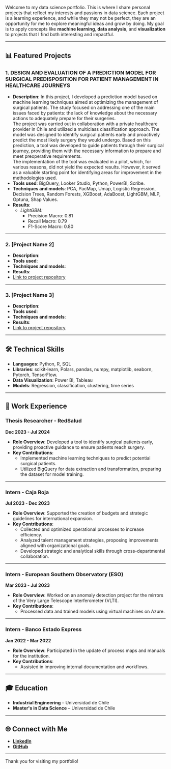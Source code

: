 

Welcome to my data science portfolio. This is where I share personal projects that reflect my interests and passions in data science. Each project is a learning experience, and while they may not be perfect, they are an opportunity for me to explore meaningful ideas and grow by doing. My goal is to apply concepts like **machine learning**, **data analysis**, and **visualization** to projects that I find both interesting and impactful.


---

## 📊 Featured Projects

### 1. **DESIGN AND EVALUATION OF A PREDICTION MODEL FOR SURGICAL PREDISPOSITION FOR PATIENT MANAGEMENT IN HEALTHCARE JOURNEYS**
- **Description**:
In this project, I developed a prediction model based on machine learning techniques aimed at optimizing the management of surgical patients. The study focused on addressing                    one of the main issues faced by patients: the lack of knowledge about the necessary actions to adequately prepare for their surgeries.\
The project was carried out in collaboration with a private healthcare provider in Chile and utilized a multiclass classification approach. The model was designed to                            identify surgical patients early and proactively predict the most likely surgery they would undergo. Based on this prediction, a tool was developed to guide patients through                    their surgical journey, providing them with the necessary information to prepare and meet preoperative requirements.\
The implementation of the tool was evaluated in a pilot, which, for various reasons, did not yield the expected results. However, it served as a valuable starting point for                     identifying areas for improvement in the methodologies used.
- **Tools used**: BigQuery, Looker Studio, Python, PowerBI, Scribe.
- **Techniques and models**: PCA, PacMap, Umap, Logistic Regression, Decision Trees, Random Forests, XGBoost, AdaBoost, LightGBM, MLP, Optuna, Shap Values.
- **Results**:
     - *LightGBM:*
       - Precision Macro: 0.81
       - Recall Macro: 0.79
       - F1-Score Macro: 0.80

---

### 2. **[Project Name 2]**
- **Description**: 
- **Tools used**: 
- **Techniques and models**: 
- **Results**: 
- [Link to project repository](#)

---

### 3. **[Project Name 3]**
- **Description**: 
- **Tools used**: 
- **Techniques and models**: 
- **Results**: 
- [Link to project repository](#)

---

## 🛠 Technical Skills

- **Languages**: Python, R, SQL
- **Libraries**: scikit-learn, Polars, pandas, numpy, matplotlib, seaborn, Pytorch, TensorFlow.
- **Data Visualization**: Power BI, Tableau
- **Models**: Regression, classification, clustering, time series

---

## 💼 Work Experience

### **Thesis Researcher** - RedSalud  
**Dec 2023 - Jul 2024**

- **Role Overview**: Developed a tool to identify surgical patients early, providing proactive guidance to ensure patients reach surgery. 
- **Key Contributions**:
  - Implemented machine learning techniques to predict potential surgical patients.
  - Utilized BigQuery for data extraction and transformation, preparing the dataset for model training.
    
---

### **Intern** - Caja Roja  
**Jul 2023 - Dec 2023**

- **Role Overview**: Supported the creation of budgets and strategic guidelines for international expansion.
- **Key Contributions**:
  - Collected and optimized operational processes to increase efficiency.
  - Analyzed talent management strategies, proposing improvements aligned with organizational goals.
  - Developed strategic and analytical skills through cross-departmental collaboration.

---

### **Intern** - European Southern Observatory (ESO)  
**Mar 2023 - Jul 2023**

- **Role Overview**: Worked on an anomaly detection project for the mirrors of the Very Large Telescope Interferometer (VLTI).
- **Key Contributions**:
  - Processed data and trained models using virtual machines on Azure.
    
---

### **Intern** - Banco Estado Express  
**Jan 2022 - Mar 2022**

- **Role Overview**: Participated in the update of process maps and manuals for the institution.
- **Key Contributions**:
  - Assisted in improving internal documentation and workflows.

---

## 🎓 Education

- **Industrial Engineering** – Universidad de Chile
- **Master's in Data Science** – Universidad de Chile

---

## 🌐 Connect with Me

- [**LinkedIn**](https://www.linkedin.com/in/tomas-aguirre-margery/)
- [**GitHub**](https://github.com/TomasAAM)

---

Thank you for visiting my portfolio!
